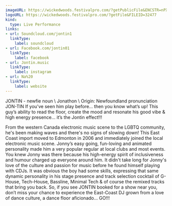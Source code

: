 ```yaml
---
imageURL: https://wickedwoods.festivalpro.com/?getPublicFile&ENCSTR=nPXTkjNZKcRnUeaXlBea
logoURL: https://wickedwoods.festivalpro.com/?getFile&FILEID=32477
kind:
  type: Live Performance
links:
- url: Soundcloud.com/jontin1
  linkType:
    label: soundcloud
- url: Facebook.com/jontin01
  linkType:
    label: facebook
- url: Jontin.music
  linkType:
    label: instagram
- url: Na%20
  linkType:
    label: website
---
```

JONTIN - newfie noun \ Jonathon \ Origin: Newfoundland pronunciation JON-TIN 
If you've seen him play before... then you know what’s up! This guy’s ability to read the 
floor, create the mood and resonate his good vibe & high energy presence… it’s the Jontin 
effect!!! 

From the western Canada electronic music scene to the LGBTQ community, he's been 
making waves and there's no signs of slowing down! This East Coast import moved to 
Edmonton in 2006 and immediately joined the local electronic music scene. Jonny’s easy 
going, fun-loving and animated personality made him a very popular regular at local clubs 
and most events. You knew Jonny was there because his high-energy spirit of 
inclusiveness and humour charged up everyone around him. It didn't take long for Jonny's 
love of the culture and passion for music before he found himself playing with CDJs. It was 
obvious the boy had some skills, expressing that same dynamic personality in his stage 
presence and track selection cocktail of G-House, Tech-House, Bassline, Minimal Tech & of 
course the remixed tracks that bring you back. 
So, if you see JONTIN booked for a show near you, don’t miss your chance to experience 
the East-Coast DJ grown from a love of dance culture, a dance floor aficionado… GO!!!
